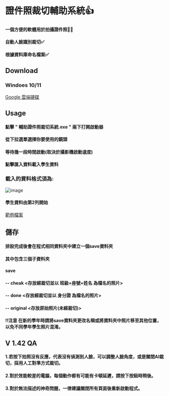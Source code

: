 # 證件照裁切輔助系統👍
#### 一個方便的軟體用於拍攝證件照🙍‍♂️

#### 自動人臉識別裁切✅ 
#### 根據資料庫命名檔案✅

## Download
### Windoes 10/11
<a href="https://drive.google.com/drive/folders/1SrNF2mvflr09VhDJgmYa_jUPFakxd0Tv?usp=drive_link" class="button">Google 雲端硬碟</a>
## Usage
#### 點擊 " 輔助證件照裁切系統.exe " 兩下打開啟動器
#### 從下拉選單選擇你要使用的鏡頭
#### 等待幾一段時間啟動(取決於攝影機啟動速度)
#### 點擊匯入資料載入學生資料
### 載入的資料格式須為:
![image](https://github.com/ivan17lai/HeadshotCam-Pro/assets/34911327/48607214-c37a-49ab-b6df-a03b3ff6532c)
#### 學生資料由第2列開始
<a href="https://github.com/ivan17lai/HeadshotCam-Pro/blob/main/%E5%AD%B8%E7%94%9F%E8%B3%87%E6%96%99%E7%AF%84%E4%BE%8B%E6%AA%94%E6%A1%88.xlsx
" class="button">範例檔案</a>
## 儲存
#### 排設完成後會在程式相同資料夾中建立一個save資料夾
####  其中包含三個子資料夾
####   save
####     -- cheak       <存放經裁切並以 班級+座號+姓名 為檔名的照片>
####     -- done        <存放經裁切並以 身分證 為檔名的照片>
####     -- original    <存放原始照片(未經裁切)>
####   !!注意 在新的學年時請將save資料夾更改名稱或將資料夾中照片移至其他位置，以免不同學年學生照片混淆。
## V 1.42 QA
#### 1.若按下拍照沒有反應，代表沒有偵測到人臉，可以調整人臉角度，或是關閉AI裁切，採用人工對準方式裁切。
#### 2.對於效能較差的電腦，每個動作都有可能有卡頓延遲，請按下按鈕時稍後。
#### 3.對於無法描述的神奇問題，一律建議關閉所有頁面後重新啟動程式。
